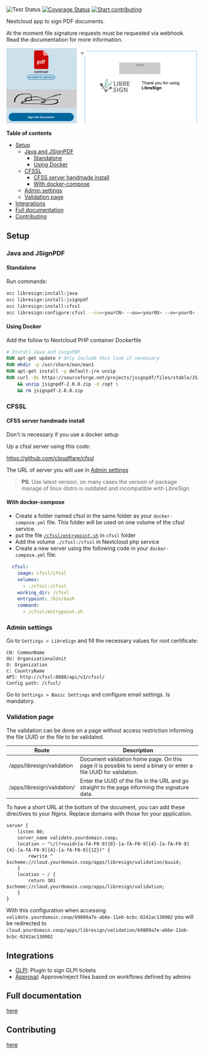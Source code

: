![Test Status](https://github.com/libresign/libresign/workflows/PHPUnit/badge.svg?branch=main)
[![Coverage Status](https://coveralls.io/repos/github/LibreSign/libresign/badge.svg?branch=main)](https://coveralls.io/github/LibreSign/libresign?branch=main)
[![Start contributing](https://img.shields.io/github/issues/LibreSign/libresign/good%20first%20issue?color=7057ff&label=Contribute)](https://github.com/LibreSign/libresign/issues?q=is%3Aissue+is%3Aopen+sort%3Aupdated-desc+label%3A%22good+first+issue%22)

Nextcloud app to sign PDF documents.

At the moment file signature requests must be requested via webhook. Read the documentation for more information.

<img src="img/LibreSign.png" />

**Table of contents**
- [Setup](#setup)
  - [Java and JSignPDF](#java-and-jsignpdf)
    - [Standalone](#standalone)
    - [Using Docker](#using-docker)
  - [CFSSL](#cfssl)
    - [CFSS server handmade install](#cfss-server-handmade-install)
    - [With docker-compose](#with-docker-compose)
  - [Admin settings](#admin-settings)
  - [Validation page](#validation-page)
- [Integrations](#integrations)
- [Full documentation](#full-documentation)
- [Contributing](#contributing)

## Setup

### Java and JSignPDF

#### Standalone
Run commands:
```bash
occ libresign:install:java
occ libresign:install:jsignpdf
occ libresign:install:cfssl
occ libresign:configure:cfssl --cn=<yourCN> --ou=<yourOU> --o=<yourO> --c=<yourCountry>
```
#### Using Docker
Add the follow to Nextcloud PHP container Dockerfile

```Dockerfile
# Install Java and JsignPDF
RUN apt-get update # Only include this line if necessary
RUN mkdir -p /usr/share/man/man1
RUN apt-get install -y default-jre unzip
RUN curl -OL https://sourceforge.net/projects/jsignpdf/files/stable/JSignPdf%202.0.0/jsignpdf-2.0.0.zip \
    && unzip jsignpdf-2.0.0.zip -d /opt \
    && rm jsignpdf-2.0.0.zip
```

### CFSSL
#### CFSS server handmade install

Don't is necessary if you use a docker setup

Up a cfssl server using this code:

https://github.com/cloudflare/cfssl

The URL of server you will use in [Admin settings](#admin-settings)

> **PS**: Use latest version, on many cases the version of package manage of linux distro is outdated and incompatible with LibreSign

#### With docker-compose
* Create a folder named cfssl in the same folder as your `docker-compose.yml` file. This folder will be used on one volume of the cfssl service.
* put the file [`/cfssl/entrypoint.sh`](https://github.com/LibreSign/libresign/blob/main/cfssl/entrypoint.sh) in `cfssl` folder
* Add the volume `./cfssl:/cfssl` in Nextcloud php service
* Create a new server using the following code in your `docker-compose.yml` file:
```yml
  cfssl:
    image: cfssl/cfssl
    volumes:
      - ./cfssl:/cfssl
    working_dir: /cfssl
    entrypoint: /bin/bash
    command:
      - /cfssl/entrypoint.sh
```

### Admin settings

Go to `Settings > LibreSign` and fill the necessary values for root certificate:

```
CN: CommonName
OU: OrganizationalUnit
O: Organization
C: CountryName
API: http://cfssl:8888/api/v1/cfssl/
Config path: /cfssl/
```

Go to `Settings > Basic Settings` and configure email settings. Is mandatory.

### Validation page

The validation can be done on a page without access restriction informing the file UUID or the file to be validated.

| Route | Description |
|---|---|
| /apps/libresign/validation | Document validation home page. On this page it is possible to send a binary or enter a file UUID for validation. |
| /apps/libresign/validation/<uuid> | Enter the UUID of the file in the URL and go straight to the page informing the signature data.  |

To have a short URL at the bottom of the document, you can add these directives to your Nginx. Replace domains with those for your application.

```nginx
server {
    listen 80;
    server_name validate.yourdomain.coop;
    location ~ "\/(?<uuid>[a-fA-F0-9]{8}-[a-fA-F0-9]{4}-[a-fA-F0-9]{4}-[a-fA-F0-9]{4}-[a-fA-F0-9]{12})" {
        rewrite ^ $scheme://cloud.yourdomain.coop/apps/libresign/validation/$uuid;
    }
    location ~ / {
        return 301 $scheme://cloud.yourdomain.coop/apps/libresign/validation;
    }
}
```

With this configuration when accessing `validate.yourdomain.coop/b9809a7e-ab6e-11eb-bcbc-0242ac130002` you will be redirected to `cloud.yourdomain.coop/apps/libresign/validation/b9809a7e-ab6e-11eb-bcbc-0242ac130002`

## Integrations

* [GLPI](https://github.com/LibreSign/libresign-glpi): Plugin to sign GLPI tickets
* [Approval](https://github.com/nextcloud/approval): Approve/reject files based on workflows defined by admins

## Full documentation

[here](https://libresign.github.io/)

## Contributing

[here](/CONTRIBUTING.md)
